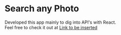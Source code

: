 # Search any Photo

Developed this app mainly to dig into API's with React.
<br/>
Feel free to check it out at <a href="">Link to be inserted</a>
